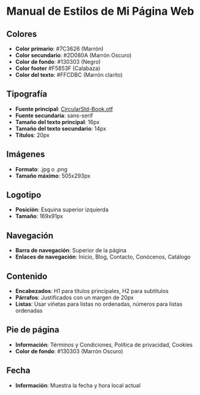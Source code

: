 # Manual de Estilos de Mi Página Web

## Colores

- **Color primario**: #7C3626 (Marrón) 
- **Color secundario**: #2D080A (Marrón Oscuro)
- **Color de fondo**: #130303 (Negro)
- **Color footer** #F5853F (Calabaza)
- **Color del texto**: #FFCDBC (Marrón clarito)

## Tipografía

- **Fuente principal**: [CircularStd-Book.otf](CircularStd-Book.otf)
- **Fuente secundaria**: sans-serif
- **Tamaño del texto principal**: 16px
- **Tamaño del texto secundario**: 14px
- **Títulos**: 20px

## Imágenes

- **Formato**: .jpg o .png
- **Tamaño máximo**: 505x293px

## Logotipo

- **Posición**: Esquina superior izquierda
- **Tamaño**: 169x91px

## Navegación

- **Barra de navegación**: Superior de la página
- **Enlaces de navegación**: Inicio, Blog, Contacto, Conócenos, Catálogo

## Contenido

- **Encabezados**: H1 para títulos principales, H2 para subtítulos
- **Párrafos**: Justificados con un margen de 20px
- **Listas**: Usar viñetas para listas no ordenadas, números para listas ordenadas

## Pie de página

- **Información**: Términos y Condiciones, Política de privacidad, Cookies
- **Color de fondo**: #130303 (Marrón Oscuro)

## Fecha

- **Información**: Muestra la fecha y hora local actual
